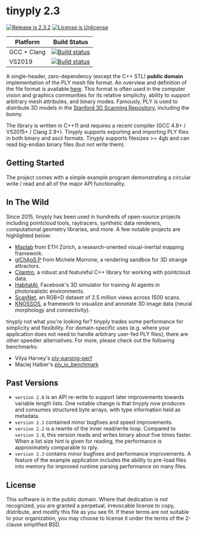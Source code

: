 # tinyply 2.3

[![Release is 2.3.2](http://img.shields.io/badge/release-2.3-blue.svg?style=flat)](https://raw.githubusercontent.com/ddiakopoulos/tinyply/master/source/tinyply.h)
[![License is Unlicense](http://img.shields.io/badge/license-Unlicense-blue.svg?style=flat)](http://unlicense.org/)

Platform | Build Status |
-------- | ------------ |
GCC + Clang | [![Build status](http://travis-ci.org/ddiakopoulos/tinyply.svg?branch=master)](https://travis-ci.org/ddiakopoulos/tinyply) |
VS2019 | [![Build status](https://ci.appveyor.com/api/projects/status/kgcy3oec0cnhyht4/branch/master?svg=true)](https://ci.appveyor.com/project/ddiakopoulos/tinyply/branch/master) |


A single-header, zero-dependency (except the C++ STL) __public domain__ implementation of the PLY mesh file format. An overview and definition of the file format is available [here](http://paulbourke.net/dataformats/ply/). This format is often used in the computer vision and graphics communities for its relative simplicity, ability to support arbitrary mesh attributes, and binary modes. Famously, PLY is used to distribute 3D models in the [Stanford 3D Scanning Repository](http://graphics.stanford.edu/data/3Dscanrep/), including the bunny. 

The library is written in C++11 and requires a recent compiler (GCC 4.8+ / VS2015+ / Clang 2.9+). Tinyply supports exporting and importing PLY files in both binary and ascii formats. Tinyply supports filesizes >= 4gb and can read big-endian binary files (but not write them). 

## Getting Started

The project comes with a simple example program demonstrating a circular write / read and all of the major API functionality. 

## In The Wild

Since 2015, tinyply has been used in hundreds of open-source projects including pointcloud tools, raytracers, synthetic data renderers, computational geometry libraries, and more. A few notable projects are highlighted below: 

* [Maplab](https://github.com/ethz-asl/maplab) from ETH Zürich, a research-oriented visual-inertial mapping framework. 
* [glChAoS.P](https://github.com/BrutPitt/glChAoS.P) from Michele Morrone, a rendering sandbox for 3D strange attractors.
* [Cilantro](https://github.com/kzampog/cilantro), a robust and featureful C++ library for working with pointcloud data. 
* [HabitatAI](https://aihabitat.org/), Facebook's 3D simulator for training AI agents in photorealistic environments.
* [ScanNet](http://www.scan-net.org/), an RGB+D dataset of 2.5 million views across 1500 scans.
* [KNOSSOS](https://knossos.app/), a framework to visualize and annotate 3D image data (neural morphology and connectivity). 

tinyply not what you're looking for? tinyply trades some performance for simplicity and flexibility. For domain-specific uses (e.g. where your application does not need to handle arbitrary user-fed PLY files), there are other speedier alternatives. For more, please check out the following benchmarks:

* Vilya Harvey's [ply-parsing-perf](https://github.com/vilya/ply-parsing-perf)
* Maciej Halber's [ply_io_benchmark](https://github.com/mhalber/ply_io_benchmark)

## Past Versions

* `version 2.0` is an API re-write to support later improvements towards variable length lists. One notable change is that tinyply now produces and consumes structured byte arrays, with type information held as metadata.
* `version 2.1` contained minor bugfixes and speed improvements.
* `version 2.2` is a rewrite of the inner read/write loop. Compared to `version 2.0`, this version reads and writes binary about five times faster. When a list size hint is given for reading, the performance is approximately comparable to rply. 
* `version 2.3` contains minor bugfixes and performance improvements. A feature of the example application includes the ability to pre-load files into memory for improved runtime parsing performance on many files. 

## License

This software is in the public domain. Where that dedication is not recognized, you are granted a perpetual, irrevocable license to copy, distribute, and modify this file as you see fit. If these terms are not suitable to your organization, you may choose to license it under the terms of the 2-clause simplified BSD. 
